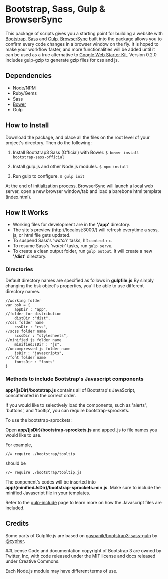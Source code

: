 # Bootstrap, Sass, Gulp & BrowserSync

This package of scripts gives you a starting point for building a website with [Bootstrap](http://getbootstrap.com/), [Sass](http://sass-lang.com/) and [Gulp](http://gulpjs.com/). [BrowserSync](http://www.browsersync.io/) built into the package allows you to confirm every code changes in a browser window on the fly. It is hoped to make your workflow faster, and more functionalities will be added until it can be used as a true alternative to [Google Web Starter Kit](https://github.com/google/web-starter-kit). Version 0.2.0 includes gulp-gzip to generate gzip files for css and js.

## Dependencies
- [Node/NPM](http://nodejs.org/)
- Ruby/Gems
- Sass
- [Bower](http://bower.io/)
- Gulp

## How to Install
Download the package, and place all the files on the root level of your project's directory. Then do the following:

1. Install Bootstrap3 Sass (Official) with Bower.
`$ bower install bootstrap-sass-official`

2. Install gulp.js and other Node.js modules.
`$ npm install`

3. Run gulp to configure.
`$ gulp init`

At the end of initialization process, BrowserSync will launch a local web server, open a new browser window/tab and load a barebone html template (index.html).

## How It Works
- Working files for development are in the **'/app'** directory.
- The site's preview (http://localost:3000/) will refresh everytime a scss, js, or html file gets updated.
- To suspend Sass's _'watch'_ tasks, hit `control`+ `c`.
- To resume Sass's _'watch'_ tasks, run `gulp serve`.
- To create a clean output folder, run `gulp output`. It will create a new **'/dist'** directory.

### Directories
Default directory names are specified as follows in **gulpfile.js** By simply changing the bsk object's properties, you'll be able to use different directory names.

```
//working folder
var bsk = {
	appDir : "app",
//folder for distribution
	distDir :"dist",
//css folder name
	cssDir : "css",
//scss folder name
	scssDir : "stylesheets",
//minified js folder name
	minifiedJsDir : "js",
//uncompressed js folder name
	jsDir : "javascripts",
//font folder name
	fontsDir : "fonts"
}

```

### Methods to include Bootstrap's Javascript components

**app/(jsDir)/bootstrap.js** contains all of Bootstrap's JavaScript, concatenated in the correct order.

If you would like to selectively load the components, such as 'alerts', 'buttons', and 'tooltip', you can require bootstrap-sprockets.

To use the bootstrap-sprockets:

Open **app/(jsDir)/bootstrap-sprockets.js** and apped .js to file names you would like to use.

For example,

`//= require ./bootstrap/tooltip`

should be

`//= require ./bootstrap/tooltip.js`

The conpenent's codes will be inserted into **app/(minifiedJsDir)/bootstrap-sprockets.min.js**. Make sure to include the minified Javascript file in your templates.

Refer to the [gulp-include](https://www.npmjs.org/package/gulp-include) page to learn more on how the Javascript files are included.

## Credits
Some parts of Gulpfile.js are based on [gaspanik/bootstrap3-sass-gulp](https://github.com/gaspanik/bootstrap3-sass-gulp) by [@cypher](twitter.com/cipher).

##License
Code and documentation copyright of Bootstrap 3 are owned by Twitter, Inc, with code released under the MIT license and docs released under Creative Commons.

Each Node.js module may have different terms of use.
